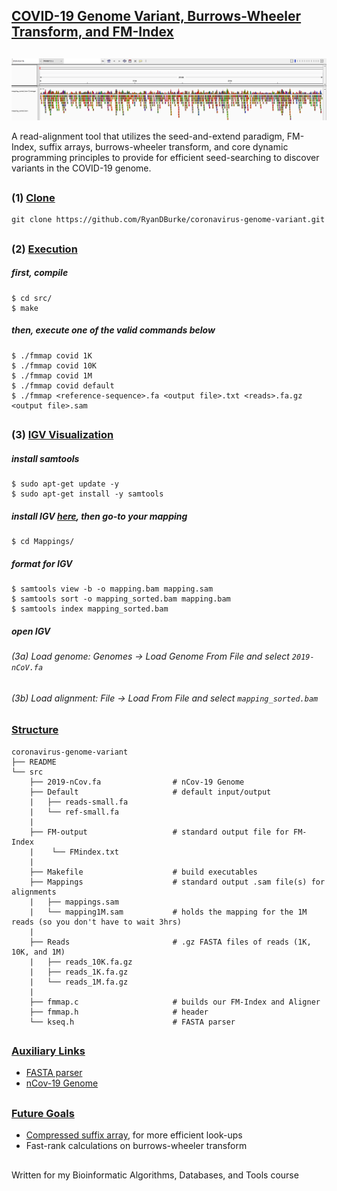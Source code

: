 ## <ins>COVID-19 Genome Variant, Burrows-Wheeler Transform, and FM-Index </ins>

## 

![10k Reads](./IGV-EX.png)

A read-alignment tool that utilizes the seed-and-extend paradigm, FM-Index, suffix arrays, burrows-wheeler transform, and core dynamic programming principles to provide for efficient seed-searching to discover variants in the COVID-19 genome.

## 

### (1) <ins>Clone</ins>
```
git clone https://github.com/RyanDBurke/coronavirus-genome-variant.git
```

##

### (2) <ins>Execution</ins>

##### first, compile
```
$ cd src/
$ make
```

##### then, execute one of the valid commands below
```
$ ./fmmap covid 1K
$ ./fmmap covid 10K
$ ./fmmap covid 1M
$ ./fmmap covid default
$ ./fmmap <reference-sequence>.fa <output file>.txt <reads>.fa.gz <output file>.sam
```

##

### (3) <ins>IGV Visualization</ins>
##### install samtools
```
$ sudo apt-get update -y
$ sudo apt-get install -y samtools
```
##### install IGV [here](https://software.broadinstitute.org/software/igv/download), then go-to your mapping
```
$ cd Mappings/
```
##### format for IGV
```
$ samtools view -b -o mapping.bam mapping.sam
$ samtools sort -o mapping_sorted.bam mapping.bam
$ samtools index mapping_sorted.bam
```
##### open IGV
###### (3a) Load genome: <em>Genomes -> Load Genome From File</em> and select ```2019-nCoV.fa```
###### (3b) Load alignment: <em>File -> Load From File</em> and select ```mapping_sorted.bam```


### <ins>Structure</ins>
    coronavirus-genome-variant
    ├── README                   
    └── src
        ├── 2019-nCov.fa                # nCov-19 Genome
        ├── Default                     # default input/output
        |   ├── reads-small.fa          
        |   └── ref-small.fa
        |
        ├── FM-output                   # standard output file for FM-Index          
        |    └── FMindex.txt
        |
        ├── Makefile                    # build executables
        ├── Mappings                    # standard output .sam file(s) for alignments
        |   ├── mappings.sam                      
        |   └── mapping1M.sam           # holds the mapping for the 1M reads (so you don't have to wait 3hrs)
        |    
        ├── Reads                       # .gz FASTA files of reads (1K, 10K, and 1M)
        |   ├── reads_10K.fa.gz
        |   ├── reads_1K.fa.gz
        |   └── reads_1M.fa.gz
        |
        ├── fmmap.c                     # builds our FM-Index and Aligner
        ├── fmmap.h                     # header
        └── kseq.h                      # FASTA parser
##

### <ins>Auxiliary Links</ins>
* [FASTA parser](https://github.com/lh3/readfq)
* [nCov-19 Genome](https://www.ncbi.nlm.nih.gov/nuccore/NC_045512.2?report=fasta)

##

### <ins> Future Goals </ins>
* [Compressed suffix array](https://www.cs.cmu.edu/~dga/csa.pdf), for more efficient look-ups
* Fast-rank calculations on burrows-wheeler transform

## 
Written for my Bioinformatic Algorithms, Databases, and Tools course
